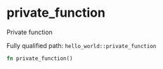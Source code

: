 # private_function

Private function


Fully qualified path: `hello_world::private_function`

```rust
fn private_function()
```

